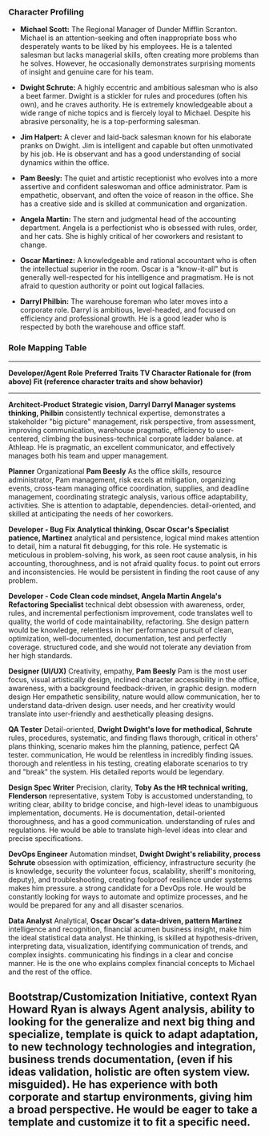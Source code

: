 ### Character Profiling

- **Michael Scott:** The Regional Manager of Dunder Mifflin Scranton.
  Michael is an attention-seeking and often inappropriate boss who
  desperately wants to be liked by his employees. He is a talented
  salesman but lacks managerial skills, often creating more problems
  than he solves. However, he occasionally demonstrates surprising
  moments of insight and genuine care for his team.

- **Dwight Schrute:** A highly eccentric and ambitious salesman who is
  also a beet farmer. Dwight is a stickler for rules and procedures
  (often his own), and he craves authority. He is extremely
  knowledgeable about a wide range of niche topics and is fiercely loyal
  to Michael. Despite his abrasive personality, he is a top-performing
  salesman.

- **Jim Halpert:** A clever and laid-back salesman known for his
  elaborate pranks on Dwight. Jim is intelligent and capable but often
  unmotivated by his job. He is observant and has a good understanding
  of social dynamics within the office.

- **Pam Beesly:** The quiet and artistic receptionist who evolves into a
  more assertive and confident saleswoman and office administrator. Pam
  is empathetic, observant, and often the voice of reason in the office.
  She has a creative side and is skilled at communication and
  organization.

- **Angela Martin:** The stern and judgmental head of the accounting
  department. Angela is a perfectionist who is obsessed with rules,
  order, and her cats. She is highly critical of her coworkers and
  resistant to change.

- **Oscar Martinez:** A knowledgeable and rational accountant who is
  often the intellectual superior in the room. Oscar is a
  \"know-it-all\" but is generally well-respected for his intelligence
  and pragmatism. He is not afraid to question authority or point out
  logical fallacies.

- **Darryl Philbin:** The warehouse foreman who later moves into a
  corporate role. Darryl is ambitious, level-headed, and focused on
  efficiency and professional growth. He is a good leader who is
  respected by both the warehouse and office staff.

### Role Mapping Table

  -------------------------------------------------------------------------------------
  **Developer/Agent Role**    **Preferred Traits   **TV Character**  **Rationale for
                              (from above)**                         Fit (reference
                                                                     character traits
                                                                     and show
                                                                     behavior)**
  --------------------------- -------------------- ----------------- ------------------
  **Architect-Product         Strategic vision,    **Darryl          Darryl
  Manager**                   systems thinking,    Philbin**         consistently
                              technical expertise,                   demonstrates a
                              stakeholder                            \"big picture\"
                              management, risk                       perspective, from
                              assessment,                            improving
                              communication,                         warehouse
                              pragmatic,                             efficiency to
                              user-centered,                         climbing the
                              business-technical                     corporate ladder
                              balance.                               at Athleap. He is
                                                                     pragmatic, an
                                                                     excellent
                                                                     communicator, and
                                                                     effectively
                                                                     manages both his
                                                                     team and upper
                                                                     management.

  **Planner**                 Organizational       **Pam Beesly**    As the office
                              skills, resource                       administrator, Pam
                              management, risk                       excels at
                              mitigation,                            organizing events,
                              cross-team                             managing office
                              coordination,                          supplies, and
                              deadline management,                   coordinating
                              strategic analysis,                    various office
                              adaptability,                          activities. She is
                              attention to                           adaptable,
                              dependencies.                          detail-oriented,
                                                                     and skilled at
                                                                     anticipating the
                                                                     needs of her
                                                                     coworkers.

  **Developer - Bug Fix       Analytical thinking, **Oscar           Oscar\'s
  Specialist**                patience,            Martinez**        analytical and
                              persistence,                           logical mind makes
                              attention to detail,                   him a natural fit
                              debugging,                             for this role. He
                              systematic                             is meticulous in
                              problem-solving,                       his work, as seen
                              root cause analysis,                   in his accounting,
                              thoroughness,                          and is not afraid
                              quality focus.                         to point out
                                                                     errors and
                                                                     inconsistencies.
                                                                     He would be
                                                                     persistent in
                                                                     finding the root
                                                                     cause of any
                                                                     problem.

  **Developer - Code          Clean code mindset,  **Angela Martin** Angela\'s
  Refactoring Specialist**    technical debt                         obsession with
                              awareness,                             order, rules, and
                              incremental                            perfectionism
                              improvement, code                      translates well to
                              quality,                               the world of code
                              maintainability,                       refactoring. She
                              design pattern                         would be
                              knowledge,                             relentless in her
                              performance                            pursuit of clean,
                              optimization,                          well-documented,
                              documentation, test                    and perfectly
                              coverage.                              structured code,
                                                                     and she would not
                                                                     tolerate any
                                                                     deviation from her
                                                                     high standards.

  **Designer (UI/UX)**        Creativity, empathy, **Pam Beesly**    Pam is the most
                              user focus, visual                     artistically
                              design,                                inclined character
                              accessibility                          in the office,
                              awareness,                             with a background
                              feedback-driven,                       in graphic design.
                              modern design                          Her empathetic
                              sensibility,                           nature would allow
                              communication,                         her to understand
                              data-driven design.                    user needs, and
                                                                     her creativity
                                                                     would translate
                                                                     into user-friendly
                                                                     and aesthetically
                                                                     pleasing designs.

  **QA Tester**               Detail-oriented,     **Dwight          Dwight\'s love for
                              methodical,          Schrute**         rules, procedures,
                              systematic,                            and finding flaws
                              thorough, critical                     in others\' plans
                              thinking, scenario                     makes him the
                              planning, patience,                    perfect QA tester.
                              communication,                         He would be
                              relentless in                          incredibly
                              finding issues.                        thorough and
                                                                     relentless in his
                                                                     testing, creating
                                                                     elaborate
                                                                     scenarios to try
                                                                     and \"break\" the
                                                                     system. His
                                                                     detailed reports
                                                                     would be
                                                                     legendary.

  **Design Spec Writer**      Precision, clarity,  **Toby            As the HR
                              technical writing,   Flenderson**      representative,
                              system                                 Toby is accustomed
                              understanding,                         to writing clear,
                              ability to bridge                      concise, and
                              high-level ideas to                    unambiguous
                              implementation,                        documents. He is
                              documentation,                         detail-oriented
                              thoroughness,                          and has a good
                              communication.                         understanding of
                                                                     rules and
                                                                     regulations. He
                                                                     would be able to
                                                                     translate
                                                                     high-level ideas
                                                                     into clear and
                                                                     precise
                                                                     specifications.

  **DevOps Engineer**         Automation mindset,  **Dwight          Dwight\'s
                              reliability, process Schrute**         obsession with
                              optimization,                          efficiency,
                              infrastructure                         security (he is
                              knowledge, security                    the volunteer
                              focus, scalability,                    sheriff\'s
                              monitoring,                            deputy), and
                              troubleshooting,                       creating foolproof
                              resilience under                       systems makes him
                              pressure.                              a strong candidate
                                                                     for a DevOps role.
                                                                     He would be
                                                                     constantly looking
                                                                     for ways to
                                                                     automate and
                                                                     optimize
                                                                     processes, and he
                                                                     would be prepared
                                                                     for any and all
                                                                     disaster
                                                                     scenarios.

  **Data Analyst**            Analytical,          **Oscar           Oscar\'s
                              data-driven, pattern Martinez**        intelligence and
                              recognition,                           financial acumen
                              business insight,                      make him the ideal
                              statistical                            data analyst. He
                              thinking,                              is skilled at
                              hypothesis-driven,                     interpreting data,
                              visualization,                         identifying
                              communication of                       trends, and
                              complex insights.                      communicating his
                                                                     findings in a
                                                                     clear and concise
                                                                     manner. He is the
                                                                     one who explains
                                                                     complex financial
                                                                     concepts to
                                                                     Michael and the
                                                                     rest of the
                                                                     office.

  **Bootstrap/Customization   Initiative, context  **Ryan Howard**   Ryan is always
  Agent**                     analysis, ability to                   looking for the
                              generalize and                         next big thing and
                              specialize, template                   is quick to adapt
                              adaptation,                            to new
                              technology                             technologies and
                              integration,                           business trends
                              documentation,                         (even if his ideas
                              validation, holistic                   are often
                              system view.                           misguided). He has
                                                                     experience with
                                                                     both corporate and
                                                                     startup
                                                                     environments,
                                                                     giving him a broad
                                                                     perspective. He
                                                                     would be eager to
                                                                     take a template
                                                                     and customize it
                                                                     to fit a specific
                                                                     need.
  -------------------------------------------------------------------------------------
